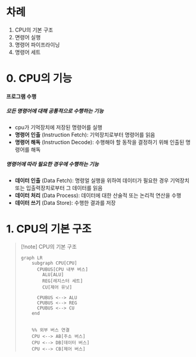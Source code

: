 # 차례
1. CPU의 기본 구조
2. 면령어 실행
3. 명령어 파이프라이닝
4. 명령어 세트
# 0. CPU의 기능
#### 프로그램 수행
##### 모든 명령어에 대해 공통적으로 수행하는 기능
- cpu가 기억장치에 저장된 명령어를 실행
- **명령어 인출** (Instruction Fetch): 기억장치로부터 명령어를 읽음
- **명령어 해독** (Instruction Decode): 수행해야 할 동작을 결정하기 위해 인출된 명령어를 해독
##### 명령어에 따라 필요한 경우에 수행하는 기능
- **데이터 인출** (Data Fetch): 명령얼 실행을 위하여 데이터가 필요한 경우  기억장치 또는 입출력장치로부터 그 데이터를 읽음
- **데이터 처리** (Data Process): 데이터에 대한 산술적 또는 논리적 연산을 수행
- **데이터 쓰기** (Data Store): 수행한 결과를 저장
# 1. CPU의 기본 구조
> [!note] CPU의 기본 구조
> ```mermaid
> graph LR
>     subgraph CPU[CPU]
> 	    CPUBUS[CPU 내부 버스]
>         ALU[ALU]
>         REG[레지스터 세트]
>         CU[제어 유닛]
> 
> 		CPUBUS <--> ALU
> 		CPUBUS <--> REG
> 		CPUBUS <--> CU
>     end
> 
> 
>     %% 외부 버스 연결
>     CPU <--> AB[주소 버스]
>     CPU <--> DB[데이터 버스]
>     CPU <--> CB[제어 버스]
> ```


